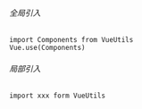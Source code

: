 ###### 全局引入

```
import Components from VueUtils
Vue.use(Components)
```
###### 局部引入
```
import xxx form VueUtils
```
